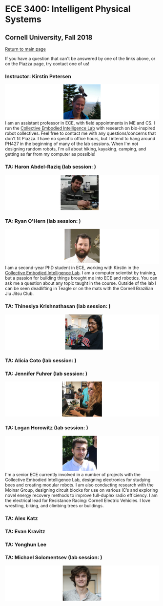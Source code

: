 # ECE 3400: Intelligent Physical Systems
## Cornell University, Fall 2018

[Return to main page](https://cei-lab.github.io/ece3400-2018/)

If you have a question that can't be answered by one of the links above, or on the Piazza page, try contact one of us!

### Instructor: Kirstin Petersen

![Kirstin](./images/Kirstin.png)
I am an assistant professor in ECE, with field appointments in ME and CS. I run the [Collective Embodied Intelligence Lab](http://cei.ece.cornell.edu/) with research on bio-inspired robot collectives. Feel free to contact me with any questions/concerns that don't fit Piazza. I have no specific office hours, but I intend to hang around PH427 in the beginning of many of the lab sessions. When I'm not designing random robots, I'm all about hiking, kayaking, camping, and getting as far from my computer as possible!

### TA: Haron Abdel-Raziq (lab session: )

![Haron](./images/Haron.png)

### TA: Ryan O'Hern (lab session: )

![Ryan](./images/Ryan.png)
I am a second-year PhD student in ECE, working with Kirstin in the [Collective Embodied Intelligence Lab](http://cei.ece.cornell.edu/). I am a computer scientist by training, but a passion for building things brought me into ECE and robotics. You can ask me a question about any topic taught in the course. Outside of the lab I can be seen deadlifting in Teagle or on the mats with the Cornell Brazilian Jiu Jitsu Club.

### TA: Thinesiya Krishnathasan (lab session: )

![Thinesiya](./images/Thinesiya.png)

### TA: Alicia Coto (lab session: )

### TA: Jennifer Fuhrer (lab session: )

![Jennifer](./images/Jennifer.png)

### TA: Logan Horowitz (lab session: )

![Logan](./images/Logan.png)
I'm a senior ECE currently involved in a number of projects with the Collective Embodied Intelligence Lab, designing electronics for studying bees and creating modular robots.  I am also conducting research with the Molnar Group, designing circuit blocks for use on various IC’s and exploring novel energy recovery methods to improve full-duplex radio efficiency.  I am the electrical lead for Resistance Racing: Cornell Electric Vehicles.  I love wrestling, biking, and climbing trees or buildings.

### TA: Alex Katz

### TA: Evan Kravitz

### TA: Yonghun Lee

### TA: Michael Solomentsev (lab session: )

![Michael](./images/Michael.png)


